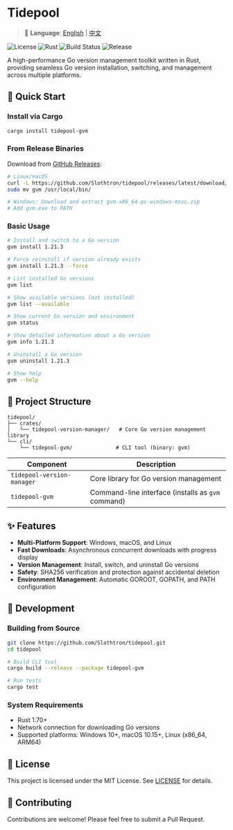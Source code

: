 # Tidepool

> 📖 **Language**: [English](README.md) | [中文](README.zh-CN.md)

![License](https://img.shields.io/badge/License-MIT-yellow.svg)
![Rust](https://img.shields.io/badge/Rust-1.70%2B-blue.svg)
![Build Status](https://github.com/Slothtron/tidepool/workflows/CI/badge.svg)
![Release](https://github.com/Slothtron/tidepool/workflows/Release/badge.svg)

A high-performance Go version management toolkit written in Rust, providing seamless Go version installation, switching, and management across multiple platforms.

## 🚀 Quick Start

### Install via Cargo

```bash
cargo install tidepool-gvm
```

### From Release Binaries

Download from [GitHub Releases](https://github.com/Slothtron/tidepool/releases):

```bash
# Linux/macOS
curl -L https://github.com/Slothtron/tidepool/releases/latest/download/gvm-<target>.tar.gz | tar xz
sudo mv gvm /usr/local/bin/

# Windows: Download and extract gvm-x86_64-pc-windows-msvc.zip
# Add gvm.exe to PATH
```

### Basic Usage

```bash
# Install and switch to a Go version
gvm install 1.21.3

# Force reinstall if version already exists
gvm install 1.21.3 --force

# List installed Go versions
gvm list

# Show available versions (not installed)
gvm list --available

# Show current Go version and environment
gvm status

# Show detailed information about a Go version
gvm info 1.21.3

# Uninstall a Go version
gvm uninstall 1.21.3

# Show help
gvm --help
```

## 📁 Project Structure

```
tidepool/
├── crates/
│   └── tidepool-version-manager/   # Core Go version management library
└── cli/
    └── tidepool-gvm/              # CLI tool (binary: gvm)
```

| Component | Description |
|-----------|-------------|
| `tidepool-version-manager` | Core library for Go version management |
| `tidepool-gvm` | Command-line interface (installs as `gvm` command) |

## ✨ Features

- **Multi-Platform Support**: Windows, macOS, and Linux
- **Fast Downloads**: Asynchronous concurrent downloads with progress display
- **Version Management**: Install, switch, and uninstall Go versions
- **Safety**: SHA256 verification and protection against accidental deletion
- **Environment Management**: Automatic GOROOT, GOPATH, and PATH configuration

## 🔧 Development

### Building from Source

```bash
git clone https://github.com/Slothtron/tidepool.git
cd tidepool

# Build CLI tool
cargo build --release --package tidepool-gvm

# Run tests
cargo test
```

### System Requirements

- Rust 1.70+
- Network connection for downloading Go versions
- Supported platforms: Windows 10+, macOS 10.15+, Linux (x86_64, ARM64)

## 📄 License

This project is licensed under the MIT License. See [LICENSE](LICENSE) for details.

## 🤝 Contributing

Contributions are welcome! Please feel free to submit a Pull Request.

